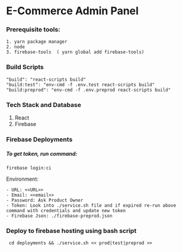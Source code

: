# E-Commerce Admin Panel

### Prerequisite tools:
    1. yarn package manager
    2. node
    3. firebase-tools  ( yarn global add firebase-tools)

### Build Scripts
    "build": "react-scripts build"
    "build:test": "env-cmd -f .env.test react-scripts build"
    "build:preprod": "env-cmd -f .env.preprod react-scripts build"

### Tech Stack and Database

1. React
2. Firebase

### Firebase Deployments

##### To get token, run command:
```firebase login:ci```

Environment:

    - URL: <<URL>>
    - Email: <<email>>
    - Password: Ask Product Owner
    - Token: Look into ./service.sh file and if expired re-run above command with credentials and update new token
    - Firebase Json: ./firebase-preprod.json


### Deploy to firebase hosting using bash script
``` cd deployments && ./service.sh << prod|test|preprod >>```
